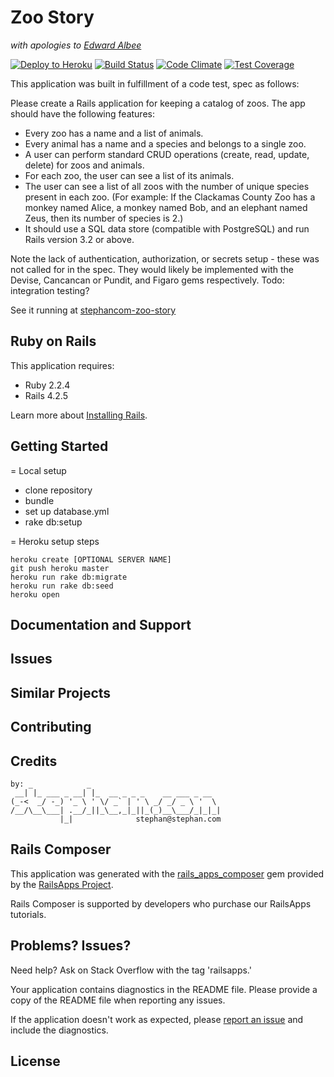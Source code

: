 Zoo Story
================
_with apologies to [Edward Albee](https://en.wikipedia.org/wiki/The_Zoo_Story)_

[![Deploy to Heroku](https://www.herokucdn.com/deploy/button.png)](https://heroku.com/deploy)
[![Build Status](https://travis-ci.org/stephancom/zoo-story.svg?branch=master)](https://travis-ci.org/stephancom/zoo-story)
[![Code Climate](https://codeclimate.com/github/stephancom/zoo-story/badges/gpa.svg)](https://codeclimate.com/github/stephancom/zoo-story)
[![Test Coverage](https://codeclimate.com/github/stephancom/zoo-story/badges/coverage.svg)](https://codeclimate.com/github/stephancom/zoo-story/coverage)

This application was built in fulfillment of a code test, spec as follows:

Please create a Rails application for keeping a catalog of zoos. The app should have the following features:
 
*  Every zoo has a name and a list of animals.
*  Every animal has a name and a species and belongs to a single zoo.
*  A user can perform standard CRUD operations (create, read, update, delete) for zoos and animals.
*  For each zoo, the user can see a list of its animals.
*  The user can see a list of all zoos with the number of unique species present in each zoo. (For example: If the Clackamas County Zoo has a monkey named Alice, a monkey named Bob, and an elephant named Zeus, then its number of species is 2.)
*  It should use a SQL data store (compatible with PostgreSQL) and run Rails version 3.2 or above.

Note the lack of authentication, authorization, or secrets setup - these was not called for in the spec.
They would likely be implemented with the Devise, Cancancan or Pundit, and Figaro gems respectively.
Todo: integration testing?

See it running at [stephancom-zoo-story](https://stephancom-zoo-story.herokuapp.com)

Ruby on Rails
-------------

This application requires:

- Ruby 2.2.4
- Rails 4.2.5

Learn more about [Installing Rails](http://railsapps.github.io/installing-rails.html).

Getting Started
---------------

= Local setup

* clone repository
* bundle
* set up database.yml
* rake db:setup

= Heroku setup steps

```
heroku create [OPTIONAL SERVER NAME]
git push heroku master
heroku run rake db:migrate
heroku run rake db:seed
heroku open
```

Documentation and Support
-------------------------

Issues
-------------

Similar Projects
----------------

Contributing
------------

Credits
-------

```
by: _            _
 __| |_ ___ _ __| |_  __ _ _ _    __ ___ _ __
(_-<  _/ -_) '_ \ ' \/ _` | ' \ _/ _/ _ \ '  \
/__/\__\___| .__/_||_\__,_|_||_(_)__\___/_|_|_|
           |_|              stephan@stephan.com
```

Rails Composer
-------

This application was generated with the [rails_apps_composer](https://github.com/RailsApps/rails_apps_composer) gem
provided by the [RailsApps Project](http://railsapps.github.io/).

Rails Composer is supported by developers who purchase our RailsApps tutorials.

Problems? Issues?
-----------

Need help? Ask on Stack Overflow with the tag 'railsapps.'

Your application contains diagnostics in the README file. Please provide a copy of the README file when reporting any issues.

If the application doesn't work as expected, please [report an issue](https://github.com/RailsApps/rails_apps_composer/issues)
and include the diagnostics.

License
-------
